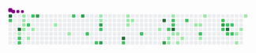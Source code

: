 
<svg viewBox="-16 -32 880 192" width="880" height="192" xmlns="http://www.w3.org/2000/svg">
    <desc>Generated with https://github.com/Platane/snk</desc>
    <style>
        @keyframes c0 {
            97.2% {
                fill: var(--c4);
            }
            97.22%,
            to {
                fill: var(--ce);
            }
        }
        @keyframes c1 {
            61.27% {
                fill: var(--c2);
            }
            61.29%,
            to {
                fill: var(--ce);
            }
        }
        @keyframes c2 {
            95.81% {
                fill: var(--c4);
            }
            95.83%,
            to {
                fill: var(--ce);
            }
        }
        @keyframes c3 {
            4.73% {
                fill: var(--c1);
            }
            4.75%,
            to {
                fill: var(--ce);
            }
        }
        @keyframes c4 {
            62.94% {
                fill: var(--c2);
            }
            62.96%,
            to {
                fill: var(--ce);
            }
        }
        @keyframes c5 {
            63.22% {
                fill: var(--c2);
            }
            63.24%,
            to {
                fill: var(--ce);
            }
        }
        @keyframes c6 {
            1.66% {
                fill: var(--c1);
            }
            1.68%,
            to {
                fill: var(--ce);
            }
        }
        @keyframes c7 {
            1.94% {
                fill: var(--c1);
            }
            1.96%,
            to {
                fill: var(--ce);
            }
        }
        @keyframes c8 {
            2.22% {
                fill: var(--c1);
            }
            2.24%,
            to {
                fill: var(--ce);
            }
        }
        @keyframes c9 {
            2.5% {
                fill: var(--c1);
            }
            2.52%,
            to {
                fill: var(--ce);
            }
        }
        @keyframes ca {
            59.88% {
                fill: var(--c2);
            }
            59.9%,
            to {
                fill: var(--ce);
            }
        }
        @keyframes cb {
            3.89% {
                fill: var(--c1);
            }
            3.91%,
            to {
                fill: var(--ce);
            }
        }
        @keyframes cc {
            59.04% {
                fill: var(--c2);
            }
            59.06%,
            to {
                fill: var(--ce);
            }
        }
        @keyframes cd {
            3.05% {
                fill: var(--c1);
            }
            3.07%,
            to {
                fill: var(--ce);
            }
        }
        @keyframes ce {
            66.01% {
                fill: var(--c3);
            }
            66.03%,
            to {
                fill: var(--ce);
            }
        }
        @keyframes cf {
            8.63% {
                fill: var(--c1);
            }
            8.65%,
            to {
                fill: var(--ce);
            }
        }
        @keyframes cg {
            10.02% {
                fill: var(--c1);
            }
            10.04%,
            to {
                fill: var(--ce);
            }
        }
        @keyframes ch {
            55.98% {
                fill: var(--c2);
            }
            56%,
            to {
                fill: var(--ce);
            }
        }
        @keyframes ci {
            68.79% {
                fill: var(--c3);
            }
            68.81%,
            to {
                fill: var(--ce);
            }
        }
        @keyframes cj {
            51.8% {
                fill: var(--c2);
            }
            51.82%,
            to {
                fill: var(--ce);
            }
        }
        @keyframes ck {
            52.91% {
                fill: var(--c2);
            }
            52.93%,
            to {
                fill: var(--ce);
            }
        }
        @keyframes cl {
            13.08% {
                fill: var(--c1);
            }
            13.1%,
            to {
                fill: var(--ce);
            }
        }
        @keyframes cm {
            12.8% {
                fill: var(--c1);
            }
            12.82%,
            to {
                fill: var(--ce);
            }
        }
        @keyframes cn {
            70.46% {
                fill: var(--c3);
            }
            70.48%,
            to {
                fill: var(--ce);
            }
        }
        @keyframes co {
            50.69% {
                fill: var(--c2);
            }
            50.71%,
            to {
                fill: var(--ce);
            }
        }
        @keyframes cp {
            71.58% {
                fill: var(--c3);
            }
            71.6%,
            to {
                fill: var(--ce);
            }
        }
        @keyframes cq {
            88.85% {
                fill: var(--c4);
            }
            88.87%,
            to {
                fill: var(--ce);
            }
        }
        @keyframes cr {
            48.46% {
                fill: var(--c2);
            }
            48.48%,
            to {
                fill: var(--ce);
            }
        }
        @keyframes cs {
            14.75% {
                fill: var(--c1);
            }
            14.77%,
            to {
                fill: var(--ce);
            }
        }
        @keyframes ct {
            15.03% {
                fill: var(--c1);
            }
            15.05%,
            to {
                fill: var(--ce);
            }
        }
        @keyframes cu {
            15.87% {
                fill: var(--c1);
            }
            15.89%,
            to {
                fill: var(--ce);
            }
        }
        @keyframes cv {
            15.31% {
                fill: var(--c1);
            }
            15.33%,
            to {
                fill: var(--ce);
            }
        }
        @keyframes cw {
            46.79% {
                fill: var(--c2);
            }
            46.81%,
            to {
                fill: var(--ce);
            }
        }
        @keyframes cx {
            18.1% {
                fill: var(--c1);
            }
            18.12%,
            to {
                fill: var(--ce);
            }
        }
        @keyframes cy {
            85.23% {
                fill: var(--c4);
            }
            85.25%,
            to {
                fill: var(--ce);
            }
        }
        @keyframes cz {
            75.48% {
                fill: var(--c3);
            }
            75.5%,
            to {
                fill: var(--ce);
            }
        }
        @keyframes c10 {
            44.84% {
                fill: var(--c2);
            }
            44.86%,
            to {
                fill: var(--ce);
            }
        }
        @keyframes c11 {
            21.44% {
                fill: var(--c1);
            }
            21.46%,
            to {
                fill: var(--ce);
            }
        }
        @keyframes c12 {
            21.16% {
                fill: var(--c1);
            }
            21.18%,
            to {
                fill: var(--ce);
            }
        }
        @keyframes c13 {
            28.12% {
                fill: var(--c1);
            }
            28.14%,
            to {
                fill: var(--ce);
            }
        }
        @keyframes c14 {
            44% {
                fill: var(--c2);
            }
            44.02%,
            to {
                fill: var(--ce);
            }
        }
        @keyframes c15 {
            44.28% {
                fill: var(--c2);
            }
            44.3%,
            to {
                fill: var(--ce);
            }
        }
        @keyframes c16 {
            84.11% {
                fill: var(--c4);
            }
            84.13%,
            to {
                fill: var(--ce);
            }
        }
        @keyframes c17 {
            19.21% {
                fill: var(--c1);
            }
            19.23%,
            to {
                fill: var(--ce);
            }
        }
        @keyframes c18 {
            19.49% {
                fill: var(--c1);
            }
            19.51%,
            to {
                fill: var(--ce);
            }
        }
        @keyframes c19 {
            20.6% {
                fill: var(--c1);
            }
            20.62%,
            to {
                fill: var(--ce);
            }
        }
        @keyframes c1a {
            20.05% {
                fill: var(--c1);
            }
            20.07%,
            to {
                fill: var(--ce);
            }
        }
        @keyframes c1b {
            43.17% {
                fill: var(--c2);
            }
            43.19%,
            to {
                fill: var(--ce);
            }
        }
        @keyframes c1c {
            25.06% {
                fill: var(--c1);
            }
            25.08%,
            to {
                fill: var(--ce);
            }
        }
        @keyframes c1d {
            24.78% {
                fill: var(--c1);
            }
            24.8%,
            to {
                fill: var(--ce);
            }
        }
        @keyframes c1e {
            41.49% {
                fill: var(--c2);
            }
            41.51%,
            to {
                fill: var(--ce);
            }
        }
        @keyframes c1f {
            23.39% {
                fill: var(--c1);
            }
            23.41%,
            to {
                fill: var(--ce);
            }
        }
        @keyframes c1g {
            26.17% {
                fill: var(--c1);
            }
            26.19%,
            to {
                fill: var(--ce);
            }
        }
        @keyframes c1h {
            38.15% {
                fill: var(--c2);
            }
            38.17%,
            to {
                fill: var(--ce);
            }
        }
        @keyframes c1i {
            80.21% {
                fill: var(--c3);
            }
            80.23%,
            to {
                fill: var(--ce);
            }
        }
        @keyframes c1j {
            37.04% {
                fill: var(--c2);
            }
            37.06%,
            to {
                fill: var(--ce);
            }
        }
        @keyframes c1k {
            38.71% {
                fill: var(--c2);
            }
            38.73%,
            to {
                fill: var(--ce);
            }
        }
        @keyframes c1l {
            80.77% {
                fill: var(--c4);
            }
            80.79%,
            to {
                fill: var(--ce);
            }
        }
        @keyframes c1m {
            36.48% {
                fill: var(--c2);
            }
            36.5%,
            to {
                fill: var(--ce);
            }
        }
        @keyframes c1n {
            38.99% {
                fill: var(--c2);
            }
            39.01%,
            to {
                fill: var(--ce);
            }
        }
        @keyframes c1o {
            36.2% {
                fill: var(--c2);
            }
            36.22%,
            to {
                fill: var(--ce);
            }
        }
        @keyframes c1p {
            34.81% {
                fill: var(--c1);
            }
            34.83%,
            to {
                fill: var(--ce);
            }
        }
        @keyframes c1q {
            35.37% {
                fill: var(--c1);
            }
            35.39%,
            to {
                fill: var(--ce);
            }
        }
        @keyframes c1r {
            34.25% {
                fill: var(--c1);
            }
            34.27%,
            to {
                fill: var(--ce);
            }
        }
        @keyframes c1s {
            33.14% {
                fill: var(--c1);
            }
            33.16%,
            to {
                fill: var(--ce);
            }
        }
        @keyframes u0 {
            1.66% {
                transform: scale(0, 1);
            }
            1.68%,
            1.94% {
                transform: scale(0.03, 1);
            }
            1.96%,
            2.22% {
                transform: scale(0.06, 1);
            }
            2.24%,
            2.5% {
                transform: scale(0.1, 1);
            }
            2.52%,
            3.05% {
                transform: scale(0.13, 1);
            }
            3.07%,
            3.89% {
                transform: scale(0.16, 1);
            }
            3.91%,
            4.73% {
                transform: scale(0.19, 1);
            }
            4.75%,
            8.63% {
                transform: scale(0.23, 1);
            }
            10.02%,
            8.65% {
                transform: scale(0.26, 1);
            }
            10.04%,
            12.8% {
                transform: scale(0.29, 1);
            }
            12.82%,
            13.08% {
                transform: scale(0.32, 1);
            }
            13.1%,
            14.75% {
                transform: scale(0.35, 1);
            }
            14.77%,
            15.03% {
                transform: scale(0.39, 1);
            }
            15.05%,
            15.31% {
                transform: scale(0.42, 1);
            }
            15.33%,
            15.87% {
                transform: scale(0.45, 1);
            }
            15.89%,
            18.1% {
                transform: scale(0.48, 1);
            }
            18.12%,
            19.21% {
                transform: scale(0.52, 1);
            }
            19.23%,
            19.49% {
                transform: scale(0.55, 1);
            }
            19.51%,
            20.05% {
                transform: scale(0.58, 1);
            }
            20.07%,
            20.6% {
                transform: scale(0.61, 1);
            }
            20.62%,
            21.16% {
                transform: scale(0.65, 1);
            }
            21.18%,
            21.44% {
                transform: scale(0.68, 1);
            }
            21.46%,
            23.39% {
                transform: scale(0.71, 1);
            }
            23.41%,
            24.78% {
                transform: scale(0.74, 1);
            }
            24.8%,
            25.06% {
                transform: scale(0.77, 1);
            }
            25.08%,
            26.17% {
                transform: scale(0.81, 1);
            }
            26.19%,
            28.12% {
                transform: scale(0.84, 1);
            }
            28.14%,
            33.14% {
                transform: scale(0.87, 1);
            }
            33.16%,
            34.25% {
                transform: scale(0.9, 1);
            }
            34.27%,
            34.81% {
                transform: scale(0.94, 1);
            }
            34.83%,
            35.37% {
                transform: scale(0.97, 1);
            }
            35.39%,
            to {
                transform: scale(1, 1);
            }
        }
        @keyframes u1 {
            36.2% {
                transform: scale(0, 1);
            }
            36.22%,
            36.48% {
                transform: scale(0.05, 1);
            }
            36.5%,
            37.04% {
                transform: scale(0.09, 1);
            }
            37.06%,
            38.15% {
                transform: scale(0.14, 1);
            }
            38.17%,
            38.71% {
                transform: scale(0.18, 1);
            }
            38.73%,
            38.99% {
                transform: scale(0.23, 1);
            }
            39.01%,
            41.49% {
                transform: scale(0.27, 1);
            }
            41.51%,
            43.17% {
                transform: scale(0.32, 1);
            }
            43.19%,
            44% {
                transform: scale(0.36, 1);
            }
            44.02%,
            44.28% {
                transform: scale(0.41, 1);
            }
            44.3%,
            44.84% {
                transform: scale(0.45, 1);
            }
            44.86%,
            46.79% {
                transform: scale(0.5, 1);
            }
            46.81%,
            48.46% {
                transform: scale(0.55, 1);
            }
            48.48%,
            50.69% {
                transform: scale(0.59, 1);
            }
            50.71%,
            51.8% {
                transform: scale(0.64, 1);
            }
            51.82%,
            52.91% {
                transform: scale(0.68, 1);
            }
            52.93%,
            55.98% {
                transform: scale(0.73, 1);
            }
            56%,
            59.04% {
                transform: scale(0.77, 1);
            }
            59.06%,
            59.88% {
                transform: scale(0.82, 1);
            }
            59.9%,
            61.27% {
                transform: scale(0.86, 1);
            }
            61.29%,
            62.94% {
                transform: scale(0.91, 1);
            }
            62.96%,
            63.22% {
                transform: scale(0.95, 1);
            }
            63.24%,
            to {
                transform: scale(1, 1);
            }
        }
        @keyframes u2 {
            66.01% {
                transform: scale(0, 1);
            }
            66.03%,
            68.79% {
                transform: scale(0.17, 1);
            }
            68.81%,
            70.46% {
                transform: scale(0.33, 1);
            }
            70.48%,
            71.58% {
                transform: scale(0.5, 1);
            }
            71.6%,
            75.48% {
                transform: scale(0.67, 1);
            }
            75.5%,
            80.21% {
                transform: scale(0.83, 1);
            }
            80.23%,
            to {
                transform: scale(1, 1);
            }
        }
        @keyframes u3 {
            80.77% {
                transform: scale(0, 1);
            }
            80.79%,
            84.11% {
                transform: scale(0.17, 1);
            }
            84.13%,
            85.23% {
                transform: scale(0.33, 1);
            }
            85.25%,
            88.85% {
                transform: scale(0.5, 1);
            }
            88.87%,
            95.81% {
                transform: scale(0.67, 1);
            }
            95.83%,
            97.2% {
                transform: scale(0.83, 1);
            }
            97.22%,
            to {
                transform: scale(1, 1);
            }
        }
        @keyframes s0 {
            0%,
            99.72% {
                transform: translate(0, -16px);
            }
            .28% {
                transform: translate(0, -32px);
            }
            1.11% {
                transform: translate(48px, -32px);
            }
            2.51% {
                transform: translate(48px, 48px);
            }
            3.06% {
                transform: translate(80px, 48px);
            }
            3.34% {
                transform: translate(80px, 64px);
            }
            3.62% {
                transform: translate(64px, 64px);
            }
            3.9% {
                transform: translate(64px, 80px);
            }
            4.18% {
                transform: translate(48px, 80px);
            }
            4.46% {
                transform: translate(48px, 64px);
            }
            5.01%,
            62.4% {
                transform: translate(16px, 64px);
            }
            5.57%,
            61.84% {
                transform: translate(16px, 32px);
            }
            6.13%,
            60.17% {
                transform: translate(48px, 32px);
            }
            6.41%,
            60.45% {
                transform: translate(48px, 16px);
            }
            8.36% {
                transform: translate(160px, 16px);
            }
            8.64% {
                transform: translate(160px, 32px);
            }
            9.47% {
                transform: translate(208px, 32px);
            }
            10.03% {
                transform: translate(208px, 64px);
            }
            10.86% {
                transform: translate(256px, 64px);
            }
            11.14% {
                transform: translate(256px, 48px);
            }
            11.98% {
                transform: translate(304px, 48px);
            }
            12.53% {
                transform: translate(304px, 16px);
            }
            12.81% {
                transform: translate(320px, 16px);
            }
            13.09%,
            69.92% {
                transform: translate(320px, 0);
            }
            14.76% {
                transform: translate(416px, 0);
            }
            15.04% {
                transform: translate(416px, 16px);
            }
            15.32% {
                transform: translate(432px, 16px);
            }
            15.6% {
                transform: translate(432px, 32px);
            }
            15.88% {
                transform: translate(416px, 32px);
            }
            16.16% {
                transform: translate(416px, 48px);
            }
            18.38% {
                transform: translate(544px, 48px);
            }
            18.66% {
                transform: translate(544px, 64px);
            }
            19.78% {
                transform: translate(608px, 64px);
            }
            20.06% {
                transform: translate(608px, 80px);
            }
            20.33% {
                transform: translate(592px, 80px);
            }
            20.61% {
                transform: translate(592px, 96px);
            }
            21.17% {
                transform: translate(560px, 96px);
            }
            21.45% {
                transform: translate(560px, 80px);
            }
            23.68% {
                transform: translate(688px, 80px);
            }
            24.51% {
                transform: translate(688px, 32px);
            }
            25.07% {
                transform: translate(656px, 32px);
            }
            25.35% {
                transform: translate(656px, 16px);
            }
            25.91% {
                transform: translate(688px, 16px);
            }
            26.18% {
                transform: translate(688px, 0);
            }
            28.13% {
                transform: translate(576px, 0);
            }
            28.41% {
                transform: translate(576px, -16px);
            }
            32.87% {
                transform: translate(832px, -16px);
            }
            33.15% {
                transform: translate(832px, 0);
            }
            33.43% {
                transform: translate(816px, 0);
            }
            34.26% {
                transform: translate(816px, 48px);
            }
            34.54% {
                transform: translate(800px, 48px);
            }
            35.38% {
                transform: translate(800px, 96px);
            }
            35.65% {
                transform: translate(784px, 96px);
            }
            36.21%,
            39.55% {
                transform: translate(784px, 64px);
            }
            36.77% {
                transform: translate(752px, 64px);
            }
            37.05% {
                transform: translate(752px, 48px);
            }
            37.33% {
                transform: translate(736px, 48px);
            }
            37.88% {
                transform: translate(736px, 16px);
            }
            38.44% {
                transform: translate(768px, 16px);
            }
            38.72%,
            80.5% {
                transform: translate(768px, 32px);
            }
            39% {
                transform: translate(784px, 32px);
            }
            41.5% {
                transform: translate(672px, 64px);
            }
            42.34% {
                transform: translate(672px, 16px);
            }
            44.01%,
            84.68% {
                transform: translate(576px, 16px);
            }
            44.29% {
                transform: translate(576px, 32px);
            }
            44.57% {
                transform: translate(560px, 32px);
            }
            44.85% {
                transform: translate(560px, 48px);
            }
            46.52% {
                transform: translate(464px, 48px);
            }
            46.8% {
                transform: translate(464px, 64px);
            }
            47.63% {
                transform: translate(416px, 64px);
            }
            48.19% {
                transform: translate(416px, 96px);
            }
            48.75% {
                transform: translate(384px, 96px);
            }
            49.58%,
            89.69% {
                transform: translate(384px, 48px);
            }
            51.53% {
                transform: translate(272px, 48px);
            }
            51.81% {
                transform: translate(272px, 64px);
            }
            52.37% {
                transform: translate(304px, 64px);
            }
            52.92% {
                transform: translate(304px, 96px);
            }
            53.2% {
                transform: translate(288px, 96px);
            }
            54.6% {
                transform: translate(288px, 16px);
            }
            55.43% {
                transform: translate(240px, 16px);
            }
            55.71% {
                transform: translate(240px, 0);
            }
            55.99% {
                transform: translate(224px, 0);
            }
            56.27% {
                transform: translate(224px, -16px);
            }
            58.77% {
                transform: translate(80px, -16px);
            }
            59.05% {
                transform: translate(80px, 0);
            }
            59.33% {
                transform: translate(64px, 0);
            }
            59.89% {
                transform: translate(64px, 32px);
            }
            61.28%,
            97.49% {
                transform: translate(0, 16px);
            }
            61.56% {
                transform: translate(0, 32px);
            }
            62.67% {
                transform: translate(32px, 64px);
            }
            63.23% {
                transform: translate(32px, 96px);
            }
            64.35% {
                transform: translate(96px, 96px);
            }
            66.02% {
                transform: translate(96px, 0);
            }
            71.59% {
                transform: translate(320px, 96px);
            }
            79.11% {
                transform: translate(752px, 96px);
            }
            80.22% {
                transform: translate(752px, 32px);
            }
            80.78% {
                transform: translate(768px, 48px);
            }
            84.12% {
                transform: translate(576px, 48px);
            }
            87.74% {
                transform: translate(400px, 16px);
            }
            88.86% {
                transform: translate(400px, 80px);
            }
            89.14% {
                transform: translate(384px, 80px);
            }
            95.82% {
                transform: translate(32px, 48px);
            }
            96.66% {
                transform: translate(32px, 0);
            }
            97.21% {
                transform: translate(0, 0);
            }
            97.77% {
                transform: translate(16px, 16px);
            }
            98.05% {
                transform: translate(16px, 0);
            }
            98.61% {
                transform: translate(48px, 0);
            }
            98.89% {
                transform: translate(48px, -16px);
            }
        }
        @keyframes s1 {
            0%,
            99.72% {
                transform: translate(16px, -16px);
            }
            .28% {
                transform: translate(0, -16px);
            }
            .56% {
                transform: translate(0, -32px);
            }
            1.39% {
                transform: translate(48px, -32px);
            }
            2.79% {
                transform: translate(48px, 48px);
            }
            3.34% {
                transform: translate(80px, 48px);
            }
            3.62% {
                transform: translate(80px, 64px);
            }
            3.9% {
                transform: translate(64px, 64px);
            }
            4.18% {
                transform: translate(64px, 80px);
            }
            4.46% {
                transform: translate(48px, 80px);
            }
            4.74% {
                transform: translate(48px, 64px);
            }
            5.29%,
            62.67% {
                transform: translate(16px, 64px);
            }
            5.85%,
            62.12% {
                transform: translate(16px, 32px);
            }
            6.41%,
            60.45% {
                transform: translate(48px, 32px);
            }
            6.69%,
            60.72% {
                transform: translate(48px, 16px);
            }
            8.64% {
                transform: translate(160px, 16px);
            }
            8.91% {
                transform: translate(160px, 32px);
            }
            9.75% {
                transform: translate(208px, 32px);
            }
            10.31% {
                transform: translate(208px, 64px);
            }
            11.14% {
                transform: translate(256px, 64px);
            }
            11.42% {
                transform: translate(256px, 48px);
            }
            12.26% {
                transform: translate(304px, 48px);
            }
            12.81% {
                transform: translate(304px, 16px);
            }
            13.09% {
                transform: translate(320px, 16px);
            }
            13.37%,
            70.19% {
                transform: translate(320px, 0);
            }
            15.04% {
                transform: translate(416px, 0);
            }
            15.32% {
                transform: translate(416px, 16px);
            }
            15.6% {
                transform: translate(432px, 16px);
            }
            15.88% {
                transform: translate(432px, 32px);
            }
            16.16% {
                transform: translate(416px, 32px);
            }
            16.43% {
                transform: translate(416px, 48px);
            }
            18.66% {
                transform: translate(544px, 48px);
            }
            18.94% {
                transform: translate(544px, 64px);
            }
            20.06% {
                transform: translate(608px, 64px);
            }
            20.33% {
                transform: translate(608px, 80px);
            }
            20.61% {
                transform: translate(592px, 80px);
            }
            20.89% {
                transform: translate(592px, 96px);
            }
            21.45% {
                transform: translate(560px, 96px);
            }
            21.73% {
                transform: translate(560px, 80px);
            }
            23.96% {
                transform: translate(688px, 80px);
            }
            24.79% {
                transform: translate(688px, 32px);
            }
            25.35% {
                transform: translate(656px, 32px);
            }
            25.63% {
                transform: translate(656px, 16px);
            }
            26.18% {
                transform: translate(688px, 16px);
            }
            26.46% {
                transform: translate(688px, 0);
            }
            28.41% {
                transform: translate(576px, 0);
            }
            28.69% {
                transform: translate(576px, -16px);
            }
            33.15% {
                transform: translate(832px, -16px);
            }
            33.43% {
                transform: translate(832px, 0);
            }
            33.7% {
                transform: translate(816px, 0);
            }
            34.54% {
                transform: translate(816px, 48px);
            }
            34.82% {
                transform: translate(800px, 48px);
            }
            35.65% {
                transform: translate(800px, 96px);
            }
            35.93% {
                transform: translate(784px, 96px);
            }
            36.49%,
            39.83% {
                transform: translate(784px, 64px);
            }
            37.05% {
                transform: translate(752px, 64px);
            }
            37.33% {
                transform: translate(752px, 48px);
            }
            37.6% {
                transform: translate(736px, 48px);
            }
            38.16% {
                transform: translate(736px, 16px);
            }
            38.72% {
                transform: translate(768px, 16px);
            }
            39%,
            80.78% {
                transform: translate(768px, 32px);
            }
            39.28% {
                transform: translate(784px, 32px);
            }
            41.78% {
                transform: translate(672px, 64px);
            }
            42.62% {
                transform: translate(672px, 16px);
            }
            44.29%,
            84.96% {
                transform: translate(576px, 16px);
            }
            44.57% {
                transform: translate(576px, 32px);
            }
            44.85% {
                transform: translate(560px, 32px);
            }
            45.13% {
                transform: translate(560px, 48px);
            }
            46.8% {
                transform: translate(464px, 48px);
            }
            47.08% {
                transform: translate(464px, 64px);
            }
            47.91% {
                transform: translate(416px, 64px);
            }
            48.47% {
                transform: translate(416px, 96px);
            }
            49.03% {
                transform: translate(384px, 96px);
            }
            49.86%,
            89.97% {
                transform: translate(384px, 48px);
            }
            51.81% {
                transform: translate(272px, 48px);
            }
            52.09% {
                transform: translate(272px, 64px);
            }
            52.65% {
                transform: translate(304px, 64px);
            }
            53.2% {
                transform: translate(304px, 96px);
            }
            53.48% {
                transform: translate(288px, 96px);
            }
            54.87% {
                transform: translate(288px, 16px);
            }
            55.71% {
                transform: translate(240px, 16px);
            }
            55.99% {
                transform: translate(240px, 0);
            }
            56.27% {
                transform: translate(224px, 0);
            }
            56.55% {
                transform: translate(224px, -16px);
            }
            59.05% {
                transform: translate(80px, -16px);
            }
            59.33% {
                transform: translate(80px, 0);
            }
            59.61% {
                transform: translate(64px, 0);
            }
            60.17% {
                transform: translate(64px, 32px);
            }
            61.56%,
            97.77% {
                transform: translate(0, 16px);
            }
            61.84% {
                transform: translate(0, 32px);
            }
            62.95% {
                transform: translate(32px, 64px);
            }
            63.51% {
                transform: translate(32px, 96px);
            }
            64.62% {
                transform: translate(96px, 96px);
            }
            66.3% {
                transform: translate(96px, 0);
            }
            71.87% {
                transform: translate(320px, 96px);
            }
            79.39% {
                transform: translate(752px, 96px);
            }
            80.5% {
                transform: translate(752px, 32px);
            }
            81.06% {
                transform: translate(768px, 48px);
            }
            84.4% {
                transform: translate(576px, 48px);
            }
            88.02% {
                transform: translate(400px, 16px);
            }
            89.14% {
                transform: translate(400px, 80px);
            }
            89.42% {
                transform: translate(384px, 80px);
            }
            96.1% {
                transform: translate(32px, 48px);
            }
            96.94% {
                transform: translate(32px, 0);
            }
            97.49% {
                transform: translate(0, 0);
            }
            98.05% {
                transform: translate(16px, 16px);
            }
            98.33% {
                transform: translate(16px, 0);
            }
            98.89% {
                transform: translate(48px, 0);
            }
            99.16% {
                transform: translate(48px, -16px);
            }
        }
        @keyframes s2 {
            0%,
            99.72% {
                transform: translate(32px, -16px);
            }
            .56% {
                transform: translate(0, -16px);
            }
            .84% {
                transform: translate(0, -32px);
            }
            1.67% {
                transform: translate(48px, -32px);
            }
            3.06% {
                transform: translate(48px, 48px);
            }
            3.62% {
                transform: translate(80px, 48px);
            }
            3.9% {
                transform: translate(80px, 64px);
            }
            4.18% {
                transform: translate(64px, 64px);
            }
            4.46% {
                transform: translate(64px, 80px);
            }
            4.74% {
                transform: translate(48px, 80px);
            }
            5.01% {
                transform: translate(48px, 64px);
            }
            5.57%,
            62.95% {
                transform: translate(16px, 64px);
            }
            6.13%,
            62.4% {
                transform: translate(16px, 32px);
            }
            6.69%,
            60.72% {
                transform: translate(48px, 32px);
            }
            6.96%,
            61% {
                transform: translate(48px, 16px);
            }
            8.91% {
                transform: translate(160px, 16px);
            }
            9.19% {
                transform: translate(160px, 32px);
            }
            10.03% {
                transform: translate(208px, 32px);
            }
            10.58% {
                transform: translate(208px, 64px);
            }
            11.42% {
                transform: translate(256px, 64px);
            }
            11.7% {
                transform: translate(256px, 48px);
            }
            12.53% {
                transform: translate(304px, 48px);
            }
            13.09% {
                transform: translate(304px, 16px);
            }
            13.37% {
                transform: translate(320px, 16px);
            }
            13.65%,
            70.47% {
                transform: translate(320px, 0);
            }
            15.32% {
                transform: translate(416px, 0);
            }
            15.6% {
                transform: translate(416px, 16px);
            }
            15.88% {
                transform: translate(432px, 16px);
            }
            16.16% {
                transform: translate(432px, 32px);
            }
            16.43% {
                transform: translate(416px, 32px);
            }
            16.71% {
                transform: translate(416px, 48px);
            }
            18.94% {
                transform: translate(544px, 48px);
            }
            19.22% {
                transform: translate(544px, 64px);
            }
            20.33% {
                transform: translate(608px, 64px);
            }
            20.61% {
                transform: translate(608px, 80px);
            }
            20.89% {
                transform: translate(592px, 80px);
            }
            21.17% {
                transform: translate(592px, 96px);
            }
            21.73% {
                transform: translate(560px, 96px);
            }
            22.01% {
                transform: translate(560px, 80px);
            }
            24.23% {
                transform: translate(688px, 80px);
            }
            25.07% {
                transform: translate(688px, 32px);
            }
            25.63% {
                transform: translate(656px, 32px);
            }
            25.91% {
                transform: translate(656px, 16px);
            }
            26.46% {
                transform: translate(688px, 16px);
            }
            26.74% {
                transform: translate(688px, 0);
            }
            28.69% {
                transform: translate(576px, 0);
            }
            28.97% {
                transform: translate(576px, -16px);
            }
            33.43% {
                transform: translate(832px, -16px);
            }
            33.7% {
                transform: translate(832px, 0);
            }
            33.98% {
                transform: translate(816px, 0);
            }
            34.82% {
                transform: translate(816px, 48px);
            }
            35.1% {
                transform: translate(800px, 48px);
            }
            35.93% {
                transform: translate(800px, 96px);
            }
            36.21% {
                transform: translate(784px, 96px);
            }
            36.77%,
            40.11% {
                transform: translate(784px, 64px);
            }
            37.33% {
                transform: translate(752px, 64px);
            }
            37.6% {
                transform: translate(752px, 48px);
            }
            37.88% {
                transform: translate(736px, 48px);
            }
            38.44% {
                transform: translate(736px, 16px);
            }
            39% {
                transform: translate(768px, 16px);
            }
            39.28%,
            81.06% {
                transform: translate(768px, 32px);
            }
            39.55% {
                transform: translate(784px, 32px);
            }
            42.06% {
                transform: translate(672px, 64px);
            }
            42.9% {
                transform: translate(672px, 16px);
            }
            44.57%,
            85.24% {
                transform: translate(576px, 16px);
            }
            44.85% {
                transform: translate(576px, 32px);
            }
            45.13% {
                transform: translate(560px, 32px);
            }
            45.4% {
                transform: translate(560px, 48px);
            }
            47.08% {
                transform: translate(464px, 48px);
            }
            47.35% {
                transform: translate(464px, 64px);
            }
            48.19% {
                transform: translate(416px, 64px);
            }
            48.75% {
                transform: translate(416px, 96px);
            }
            49.3% {
                transform: translate(384px, 96px);
            }
            50.14%,
            90.25% {
                transform: translate(384px, 48px);
            }
            52.09% {
                transform: translate(272px, 48px);
            }
            52.37% {
                transform: translate(272px, 64px);
            }
            52.92% {
                transform: translate(304px, 64px);
            }
            53.48% {
                transform: translate(304px, 96px);
            }
            53.76% {
                transform: translate(288px, 96px);
            }
            55.15% {
                transform: translate(288px, 16px);
            }
            55.99% {
                transform: translate(240px, 16px);
            }
            56.27% {
                transform: translate(240px, 0);
            }
            56.55% {
                transform: translate(224px, 0);
            }
            56.82% {
                transform: translate(224px, -16px);
            }
            59.33% {
                transform: translate(80px, -16px);
            }
            59.61% {
                transform: translate(80px, 0);
            }
            59.89% {
                transform: translate(64px, 0);
            }
            60.45% {
                transform: translate(64px, 32px);
            }
            61.84%,
            98.05% {
                transform: translate(0, 16px);
            }
            62.12% {
                transform: translate(0, 32px);
            }
            63.23% {
                transform: translate(32px, 64px);
            }
            63.79% {
                transform: translate(32px, 96px);
            }
            64.9% {
                transform: translate(96px, 96px);
            }
            66.57% {
                transform: translate(96px, 0);
            }
            72.14% {
                transform: translate(320px, 96px);
            }
            79.67% {
                transform: translate(752px, 96px);
            }
            80.78% {
                transform: translate(752px, 32px);
            }
            81.34% {
                transform: translate(768px, 48px);
            }
            84.68% {
                transform: translate(576px, 48px);
            }
            88.3% {
                transform: translate(400px, 16px);
            }
            89.42% {
                transform: translate(400px, 80px);
            }
            89.69% {
                transform: translate(384px, 80px);
            }
            96.38% {
                transform: translate(32px, 48px);
            }
            97.21% {
                transform: translate(32px, 0);
            }
            97.77% {
                transform: translate(0, 0);
            }
            98.33% {
                transform: translate(16px, 16px);
            }
            98.61% {
                transform: translate(16px, 0);
            }
            99.16% {
                transform: translate(48px, 0);
            }
            99.44% {
                transform: translate(48px, -16px);
            }
        }
        @keyframes s3 {
            0%,
            99.72% {
                transform: translate(48px, -16px);
            }
            .84% {
                transform: translate(0, -16px);
            }
            1.11% {
                transform: translate(0, -32px);
            }
            1.95% {
                transform: translate(48px, -32px);
            }
            3.34% {
                transform: translate(48px, 48px);
            }
            3.9% {
                transform: translate(80px, 48px);
            }
            4.18% {
                transform: translate(80px, 64px);
            }
            4.46% {
                transform: translate(64px, 64px);
            }
            4.74% {
                transform: translate(64px, 80px);
            }
            5.01% {
                transform: translate(48px, 80px);
            }
            5.29% {
                transform: translate(48px, 64px);
            }
            5.85%,
            63.23% {
                transform: translate(16px, 64px);
            }
            6.41%,
            62.67% {
                transform: translate(16px, 32px);
            }
            6.96%,
            61% {
                transform: translate(48px, 32px);
            }
            61.28%,
            7.24% {
                transform: translate(48px, 16px);
            }
            9.19% {
                transform: translate(160px, 16px);
            }
            9.47% {
                transform: translate(160px, 32px);
            }
            10.31% {
                transform: translate(208px, 32px);
            }
            10.86% {
                transform: translate(208px, 64px);
            }
            11.7% {
                transform: translate(256px, 64px);
            }
            11.98% {
                transform: translate(256px, 48px);
            }
            12.81% {
                transform: translate(304px, 48px);
            }
            13.37% {
                transform: translate(304px, 16px);
            }
            13.65% {
                transform: translate(320px, 16px);
            }
            13.93%,
            70.75% {
                transform: translate(320px, 0);
            }
            15.6% {
                transform: translate(416px, 0);
            }
            15.88% {
                transform: translate(416px, 16px);
            }
            16.16% {
                transform: translate(432px, 16px);
            }
            16.43% {
                transform: translate(432px, 32px);
            }
            16.71% {
                transform: translate(416px, 32px);
            }
            16.99% {
                transform: translate(416px, 48px);
            }
            19.22% {
                transform: translate(544px, 48px);
            }
            19.5% {
                transform: translate(544px, 64px);
            }
            20.61% {
                transform: translate(608px, 64px);
            }
            20.89% {
                transform: translate(608px, 80px);
            }
            21.17% {
                transform: translate(592px, 80px);
            }
            21.45% {
                transform: translate(592px, 96px);
            }
            22.01% {
                transform: translate(560px, 96px);
            }
            22.28% {
                transform: translate(560px, 80px);
            }
            24.51% {
                transform: translate(688px, 80px);
            }
            25.35% {
                transform: translate(688px, 32px);
            }
            25.91% {
                transform: translate(656px, 32px);
            }
            26.18% {
                transform: translate(656px, 16px);
            }
            26.74% {
                transform: translate(688px, 16px);
            }
            27.02% {
                transform: translate(688px, 0);
            }
            28.97% {
                transform: translate(576px, 0);
            }
            29.25% {
                transform: translate(576px, -16px);
            }
            33.7% {
                transform: translate(832px, -16px);
            }
            33.98% {
                transform: translate(832px, 0);
            }
            34.26% {
                transform: translate(816px, 0);
            }
            35.1% {
                transform: translate(816px, 48px);
            }
            35.38% {
                transform: translate(800px, 48px);
            }
            36.21% {
                transform: translate(800px, 96px);
            }
            36.49% {
                transform: translate(784px, 96px);
            }
            37.05%,
            40.39% {
                transform: translate(784px, 64px);
            }
            37.6% {
                transform: translate(752px, 64px);
            }
            37.88% {
                transform: translate(752px, 48px);
            }
            38.16% {
                transform: translate(736px, 48px);
            }
            38.72% {
                transform: translate(736px, 16px);
            }
            39.28% {
                transform: translate(768px, 16px);
            }
            39.55%,
            81.34% {
                transform: translate(768px, 32px);
            }
            39.83% {
                transform: translate(784px, 32px);
            }
            42.34% {
                transform: translate(672px, 64px);
            }
            43.18% {
                transform: translate(672px, 16px);
            }
            44.85%,
            85.52% {
                transform: translate(576px, 16px);
            }
            45.13% {
                transform: translate(576px, 32px);
            }
            45.4% {
                transform: translate(560px, 32px);
            }
            45.68% {
                transform: translate(560px, 48px);
            }
            47.35% {
                transform: translate(464px, 48px);
            }
            47.63% {
                transform: translate(464px, 64px);
            }
            48.47% {
                transform: translate(416px, 64px);
            }
            49.03% {
                transform: translate(416px, 96px);
            }
            49.58% {
                transform: translate(384px, 96px);
            }
            50.42%,
            90.53% {
                transform: translate(384px, 48px);
            }
            52.37% {
                transform: translate(272px, 48px);
            }
            52.65% {
                transform: translate(272px, 64px);
            }
            53.2% {
                transform: translate(304px, 64px);
            }
            53.76% {
                transform: translate(304px, 96px);
            }
            54.04% {
                transform: translate(288px, 96px);
            }
            55.43% {
                transform: translate(288px, 16px);
            }
            56.27% {
                transform: translate(240px, 16px);
            }
            56.55% {
                transform: translate(240px, 0);
            }
            56.82% {
                transform: translate(224px, 0);
            }
            57.1% {
                transform: translate(224px, -16px);
            }
            59.61% {
                transform: translate(80px, -16px);
            }
            59.89% {
                transform: translate(80px, 0);
            }
            60.17% {
                transform: translate(64px, 0);
            }
            60.72% {
                transform: translate(64px, 32px);
            }
            62.12%,
            98.33% {
                transform: translate(0, 16px);
            }
            62.4% {
                transform: translate(0, 32px);
            }
            63.51% {
                transform: translate(32px, 64px);
            }
            64.07% {
                transform: translate(32px, 96px);
            }
            65.18% {
                transform: translate(96px, 96px);
            }
            66.85% {
                transform: translate(96px, 0);
            }
            72.42% {
                transform: translate(320px, 96px);
            }
            79.94% {
                transform: translate(752px, 96px);
            }
            81.06% {
                transform: translate(752px, 32px);
            }
            81.62% {
                transform: translate(768px, 48px);
            }
            84.96% {
                transform: translate(576px, 48px);
            }
            88.58% {
                transform: translate(400px, 16px);
            }
            89.69% {
                transform: translate(400px, 80px);
            }
            89.97% {
                transform: translate(384px, 80px);
            }
            96.66% {
                transform: translate(32px, 48px);
            }
            97.49% {
                transform: translate(32px, 0);
            }
            98.05% {
                transform: translate(0, 0);
            }
            98.61% {
                transform: translate(16px, 16px);
            }
            98.89% {
                transform: translate(16px, 0);
            }
            99.44% {
                transform: translate(48px, 0);
            }
        }
        :root {
            --cb: #1b1f230a;
            --cs: purple;
            --ce: #ebedf0;
            --c0: #ebedf0;
            --c1: #9be9a8;
            --c2: #40c463;
            --c3: #30a14e;
            --c4: #216e39;
        }
        .c {
            shape-rendering: geometricPrecision;
            fill: var(--ce);
            stroke-width: 1px;
            stroke: var(--cb);
            animation: none 35900ms linear infinite;
        }
        .c.c0 {
            fill: var(--c4);
            animation-name: c0;
        }
        .c.c1 {
            fill: var(--c2);
            animation-name: c1;
        }
        .c.c2 {
            fill: var(--c4);
            animation-name: c2;
        }
        .c.c3 {
            fill: var(--c1);
            animation-name: c3;
        }
        .c.c4,
        .c.c5 {
            fill: var(--c2);
            animation-name: c4;
        }
        .c.c5 {
            animation-name: c5;
        }
        .c.c6 {
            fill: var(--c1);
            animation-name: c6;
        }
        .c.c7,
        .c.c8,
        .c.c9 {
            fill: var(--c1);
            animation-name: c7;
        }
        .c.c8,
        .c.c9 {
            animation-name: c8;
        }
        .c.c9 {
            animation-name: c9;
        }
        .c.ca {
            fill: var(--c2);
            animation-name: ca;
        }
        .c.cb {
            fill: var(--c1);
            animation-name: cb;
        }
        .c.cc {
            fill: var(--c2);
            animation-name: cc;
        }
        .c.cd {
            fill: var(--c1);
            animation-name: cd;
        }
        .c.ce {
            fill: var(--c3);
            animation-name: ce;
        }
        .c.cf,
        .c.cg {
            fill: var(--c1);
            animation-name: cf;
        }
        .c.cg {
            animation-name: cg;
        }
        .c.ch {
            fill: var(--c2);
            animation-name: ch;
        }
        .c.ci {
            fill: var(--c3);
            animation-name: ci;
        }
        .c.cj,
        .c.ck {
            fill: var(--c2);
            animation-name: cj;
        }
        .c.ck {
            animation-name: ck;
        }
        .c.cl,
        .c.cm {
            fill: var(--c1);
            animation-name: cl;
        }
        .c.cm {
            animation-name: cm;
        }
        .c.cn {
            fill: var(--c3);
            animation-name: cn;
        }
        .c.co {
            fill: var(--c2);
            animation-name: co;
        }
        .c.cp {
            fill: var(--c3);
            animation-name: cp;
        }
        .c.cq {
            fill: var(--c4);
            animation-name: cq;
        }
        .c.cr {
            fill: var(--c2);
            animation-name: cr;
        }
        .c.cs {
            fill: var(--c1);
            animation-name: cs;
        }
        .c.ct,
        .c.cu,
        .c.cv {
            fill: var(--c1);
            animation-name: ct;
        }
        .c.cu,
        .c.cv {
            animation-name: cu;
        }
        .c.cv {
            animation-name: cv;
        }
        .c.cw {
            fill: var(--c2);
            animation-name: cw;
        }
        .c.cx {
            fill: var(--c1);
            animation-name: cx;
        }
        .c.cy {
            fill: var(--c4);
            animation-name: cy;
        }
        .c.cz {
            fill: var(--c3);
            animation-name: cz;
        }
        .c.c10 {
            fill: var(--c2);
            animation-name: c10;
        }
        .c.c11,
        .c.c12,
        .c.c13 {
            fill: var(--c1);
            animation-name: c11;
        }
        .c.c12,
        .c.c13 {
            animation-name: c12;
        }
        .c.c13 {
            animation-name: c13;
        }
        .c.c14,
        .c.c15 {
            fill: var(--c2);
            animation-name: c14;
        }
        .c.c15 {
            animation-name: c15;
        }
        .c.c16 {
            fill: var(--c4);
            animation-name: c16;
        }
        .c.c17 {
            fill: var(--c1);
            animation-name: c17;
        }
        .c.c18,
        .c.c19,
        .c.c1a {
            fill: var(--c1);
            animation-name: c18;
        }
        .c.c19,
        .c.c1a {
            animation-name: c19;
        }
        .c.c1a {
            animation-name: c1a;
        }
        .c.c1b {
            fill: var(--c2);
            animation-name: c1b;
        }
        .c.c1c,
        .c.c1d {
            fill: var(--c1);
            animation-name: c1c;
        }
        .c.c1d {
            animation-name: c1d;
        }
        .c.c1e {
            fill: var(--c2);
            animation-name: c1e;
        }
        .c.c1f,
        .c.c1g {
            fill: var(--c1);
            animation-name: c1f;
        }
        .c.c1g {
            animation-name: c1g;
        }
        .c.c1h {
            fill: var(--c2);
            animation-name: c1h;
        }
        .c.c1i {
            fill: var(--c3);
            animation-name: c1i;
        }
        .c.c1j,
        .c.c1k {
            fill: var(--c2);
            animation-name: c1j;
        }
        .c.c1k {
            animation-name: c1k;
        }
        .c.c1l {
            fill: var(--c4);
            animation-name: c1l;
        }
        .c.c1m,
        .c.c1n,
        .c.c1o {
            fill: var(--c2);
            animation-name: c1m;
        }
        .c.c1n,
        .c.c1o {
            animation-name: c1n;
        }
        .c.c1o {
            animation-name: c1o;
        }
        .c.c1p {
            fill: var(--c1);
            animation-name: c1p;
        }
        .c.c1q,
        .c.c1r,
        .c.c1s {
            fill: var(--c1);
            animation-name: c1q;
        }
        .c.c1r,
        .c.c1s {
            animation-name: c1r;
        }
        .c.c1s {
            animation-name: c1s;
        }
        .s,
        .u {
            animation: none linear 35900ms infinite;
        }
        .u,
        .u.u0 {
            transform-origin: 0 0;
        }
        .u {
            transform: scale(0, 1);
        }
        .u.u0 {
            fill: var(--c1);
            animation-name: u0;
        }
        .u.u1 {
            fill: var(--c2);
            animation-name: u1;
            transform-origin: 404.4px 0;
        }
        .u.u2 {
            fill: var(--c3);
            animation-name: u2;
            transform-origin: 691.4px 0;
        }
        .u.u3 {
            fill: var(--c4);
            animation-name: u3;
            transform-origin: 769.7px 0;
        }
        .s {
            shape-rendering: geometricPrecision;
            fill: var(--cs);
        }
        .s.s0 {
            transform: translate(0, -16px);
            animation-name: s0;
        }
        .s.s1 {
            transform: translate(16px, -16px);
            animation-name: s1;
        }
        .s.s2 {
            transform: translate(32px, -16px);
            animation-name: s2;
        }
        .s.s3 {
            transform: translate(48px, -16px);
            animation-name: s3;
        }
    </style>
    <rect class="c c0" x="2" y="2" rx="2" ry="2" width="12" height="12"></rect>
    <rect class="c c1" x="2" y="18" rx="2" ry="2" width="12" height="12"></rect>
    <rect class="c" x="2" y="34" rx="2" ry="2" width="12" height="12"></rect>
    <rect class="c" x="2" y="50" rx="2" ry="2" width="12" height="12"></rect>
    <rect class="c" x="2" y="66" rx="2" ry="2" width="12" height="12"></rect>
    <rect class="c" x="2" y="82" rx="2" ry="2" width="12" height="12"></rect>
    <rect class="c" x="2" y="98" rx="2" ry="2" width="12" height="12"></rect>
    <rect class="c" x="18" y="2" rx="2" ry="2" width="12" height="12"></rect>
    <rect class="c" x="18" y="18" rx="2" ry="2" width="12" height="12"></rect>
    <rect class="c" x="18" y="34" rx="2" ry="2" width="12" height="12"></rect>
    <rect class="c" x="18" y="50" rx="2" ry="2" width="12" height="12"></rect>
    <rect class="c" x="18" y="66" rx="2" ry="2" width="12" height="12"></rect>
    <rect class="c" x="18" y="82" rx="2" ry="2" width="12" height="12"></rect>
    <rect class="c" x="18" y="98" rx="2" ry="2" width="12" height="12"></rect>
    <rect class="c" x="34" y="2" rx="2" ry="2" width="12" height="12"></rect>
    <rect class="c" x="34" y="18" rx="2" ry="2" width="12" height="12"></rect>
    <rect class="c" x="34" y="34" rx="2" ry="2" width="12" height="12"></rect>
    <rect class="c c2" x="34" y="50" rx="2" ry="2" width="12" height="12"></rect>
    <rect class="c c3" x="34" y="66" rx="2" ry="2" width="12" height="12"></rect>
    <rect class="c c4" x="34" y="82" rx="2" ry="2" width="12" height="12"></rect>
    <rect class="c c5" x="34" y="98" rx="2" ry="2" width="12" height="12"></rect>
    <rect class="c c6" x="50" y="2" rx="2" ry="2" width="12" height="12"></rect>
    <rect class="c c7" x="50" y="18" rx="2" ry="2" width="12" height="12"></rect>
    <rect class="c c8" x="50" y="34" rx="2" ry="2" width="12" height="12"></rect>
    <rect class="c c9" x="50" y="50" rx="2" ry="2" width="12" height="12"></rect>
    <rect class="c" x="50" y="66" rx="2" ry="2" width="12" height="12"></rect>
    <rect class="c" x="50" y="82" rx="2" ry="2" width="12" height="12"></rect>
    <rect class="c" x="50" y="98" rx="2" ry="2" width="12" height="12"></rect>
    <rect class="c" x="66" y="2" rx="2" ry="2" width="12" height="12"></rect>
    <rect class="c" x="66" y="18" rx="2" ry="2" width="12" height="12"></rect>
    <rect class="c ca" x="66" y="34" rx="2" ry="2" width="12" height="12"></rect>
    <rect class="c" x="66" y="50" rx="2" ry="2" width="12" height="12"></rect>
    <rect class="c" x="66" y="66" rx="2" ry="2" width="12" height="12"></rect>
    <rect class="c cb" x="66" y="82" rx="2" ry="2" width="12" height="12"></rect>
    <rect class="c" x="66" y="98" rx="2" ry="2" width="12" height="12"></rect>
    <rect class="c cc" x="82" y="2" rx="2" ry="2" width="12" height="12"></rect>
    <rect class="c" x="82" y="18" rx="2" ry="2" width="12" height="12"></rect>
    <rect class="c" x="82" y="34" rx="2" ry="2" width="12" height="12"></rect>
    <rect class="c cd" x="82" y="50" rx="2" ry="2" width="12" height="12"></rect>
    <rect class="c" x="82" y="66" rx="2" ry="2" width="12" height="12"></rect>
    <rect class="c" x="82" y="82" rx="2" ry="2" width="12" height="12"></rect>
    <rect class="c" x="82" y="98" rx="2" ry="2" width="12" height="12"></rect>
    <rect class="c ce" x="98" y="2" rx="2" ry="2" width="12" height="12"></rect>
    <rect class="c" x="98" y="18" rx="2" ry="2" width="12" height="12"></rect>
    <rect class="c" x="98" y="34" rx="2" ry="2" width="12" height="12"></rect>
    <rect class="c" x="98" y="50" rx="2" ry="2" width="12" height="12"></rect>
    <rect class="c" x="98" y="66" rx="2" ry="2" width="12" height="12"></rect>
    <rect class="c" x="98" y="82" rx="2" ry="2" width="12" height="12"></rect>
    <rect class="c" x="98" y="98" rx="2" ry="2" width="12" height="12"></rect>
    <rect class="c" x="114" y="2" rx="2" ry="2" width="12" height="12"></rect>
    <rect class="c" x="114" y="18" rx="2" ry="2" width="12" height="12"></rect>
    <rect class="c" x="114" y="34" rx="2" ry="2" width="12" height="12"></rect>
    <rect class="c" x="114" y="50" rx="2" ry="2" width="12" height="12"></rect>
    <rect class="c" x="114" y="66" rx="2" ry="2" width="12" height="12"></rect>
    <rect class="c" x="114" y="82" rx="2" ry="2" width="12" height="12"></rect>
    <rect class="c" x="114" y="98" rx="2" ry="2" width="12" height="12"></rect>
    <rect class="c" x="130" y="2" rx="2" ry="2" width="12" height="12"></rect>
    <rect class="c" x="130" y="18" rx="2" ry="2" width="12" height="12"></rect>
    <rect class="c" x="130" y="34" rx="2" ry="2" width="12" height="12"></rect>
    <rect class="c" x="130" y="50" rx="2" ry="2" width="12" height="12"></rect>
    <rect class="c" x="130" y="66" rx="2" ry="2" width="12" height="12"></rect>
    <rect class="c" x="130" y="82" rx="2" ry="2" width="12" height="12"></rect>
    <rect class="c" x="130" y="98" rx="2" ry="2" width="12" height="12"></rect>
    <rect class="c" x="146" y="2" rx="2" ry="2" width="12" height="12"></rect>
    <rect class="c" x="146" y="18" rx="2" ry="2" width="12" height="12"></rect>
    <rect class="c" x="146" y="34" rx="2" ry="2" width="12" height="12"></rect>
    <rect class="c" x="146" y="50" rx="2" ry="2" width="12" height="12"></rect>
    <rect class="c" x="146" y="66" rx="2" ry="2" width="12" height="12"></rect>
    <rect class="c" x="146" y="82" rx="2" ry="2" width="12" height="12"></rect>
    <rect class="c" x="146" y="98" rx="2" ry="2" width="12" height="12"></rect>
    <rect class="c" x="162" y="2" rx="2" ry="2" width="12" height="12"></rect>
    <rect class="c" x="162" y="18" rx="2" ry="2" width="12" height="12"></rect>
    <rect class="c cf" x="162" y="34" rx="2" ry="2" width="12" height="12"></rect>
    <rect class="c" x="162" y="50" rx="2" ry="2" width="12" height="12"></rect>
    <rect class="c" x="162" y="66" rx="2" ry="2" width="12" height="12"></rect>
    <rect class="c" x="162" y="82" rx="2" ry="2" width="12" height="12"></rect>
    <rect class="c" x="162" y="98" rx="2" ry="2" width="12" height="12"></rect>
    <rect class="c" x="178" y="2" rx="2" ry="2" width="12" height="12"></rect>
    <rect class="c" x="178" y="18" rx="2" ry="2" width="12" height="12"></rect>
    <rect class="c" x="178" y="34" rx="2" ry="2" width="12" height="12"></rect>
    <rect class="c" x="178" y="50" rx="2" ry="2" width="12" height="12"></rect>
    <rect class="c" x="178" y="66" rx="2" ry="2" width="12" height="12"></rect>
    <rect class="c" x="178" y="82" rx="2" ry="2" width="12" height="12"></rect>
    <rect class="c" x="178" y="98" rx="2" ry="2" width="12" height="12"></rect>
    <rect class="c" x="194" y="2" rx="2" ry="2" width="12" height="12"></rect>
    <rect class="c" x="194" y="18" rx="2" ry="2" width="12" height="12"></rect>
    <rect class="c" x="194" y="34" rx="2" ry="2" width="12" height="12"></rect>
    <rect class="c" x="194" y="50" rx="2" ry="2" width="12" height="12"></rect>
    <rect class="c" x="194" y="66" rx="2" ry="2" width="12" height="12"></rect>
    <rect class="c" x="194" y="82" rx="2" ry="2" width="12" height="12"></rect>
    <rect class="c" x="194" y="98" rx="2" ry="2" width="12" height="12"></rect>
    <rect class="c" x="210" y="2" rx="2" ry="2" width="12" height="12"></rect>
    <rect class="c" x="210" y="18" rx="2" ry="2" width="12" height="12"></rect>
    <rect class="c" x="210" y="34" rx="2" ry="2" width="12" height="12"></rect>
    <rect class="c" x="210" y="50" rx="2" ry="2" width="12" height="12"></rect>
    <rect class="c cg" x="210" y="66" rx="2" ry="2" width="12" height="12"></rect>
    <rect class="c" x="210" y="82" rx="2" ry="2" width="12" height="12"></rect>
    <rect class="c" x="210" y="98" rx="2" ry="2" width="12" height="12"></rect>
    <rect class="c ch" x="226" y="2" rx="2" ry="2" width="12" height="12"></rect>
    <rect class="c" x="226" y="18" rx="2" ry="2" width="12" height="12"></rect>
    <rect class="c" x="226" y="34" rx="2" ry="2" width="12" height="12"></rect>
    <rect class="c" x="226" y="50" rx="2" ry="2" width="12" height="12"></rect>
    <rect class="c" x="226" y="66" rx="2" ry="2" width="12" height="12"></rect>
    <rect class="c" x="226" y="82" rx="2" ry="2" width="12" height="12"></rect>
    <rect class="c" x="226" y="98" rx="2" ry="2" width="12" height="12"></rect>
    <rect class="c" x="242" y="2" rx="2" ry="2" width="12" height="12"></rect>
    <rect class="c" x="242" y="18" rx="2" ry="2" width="12" height="12"></rect>
    <rect class="c" x="242" y="34" rx="2" ry="2" width="12" height="12"></rect>
    <rect class="c" x="242" y="50" rx="2" ry="2" width="12" height="12"></rect>
    <rect class="c" x="242" y="66" rx="2" ry="2" width="12" height="12"></rect>
    <rect class="c" x="242" y="82" rx="2" ry="2" width="12" height="12"></rect>
    <rect class="c" x="242" y="98" rx="2" ry="2" width="12" height="12"></rect>
    <rect class="c ci" x="258" y="2" rx="2" ry="2" width="12" height="12"></rect>
    <rect class="c" x="258" y="18" rx="2" ry="2" width="12" height="12"></rect>
    <rect class="c" x="258" y="34" rx="2" ry="2" width="12" height="12"></rect>
    <rect class="c" x="258" y="50" rx="2" ry="2" width="12" height="12"></rect>
    <rect class="c" x="258" y="66" rx="2" ry="2" width="12" height="12"></rect>
    <rect class="c" x="258" y="82" rx="2" ry="2" width="12" height="12"></rect>
    <rect class="c" x="258" y="98" rx="2" ry="2" width="12" height="12"></rect>
    <rect class="c" x="274" y="2" rx="2" ry="2" width="12" height="12"></rect>
    <rect class="c" x="274" y="18" rx="2" ry="2" width="12" height="12"></rect>
    <rect class="c" x="274" y="34" rx="2" ry="2" width="12" height="12"></rect>
    <rect class="c" x="274" y="50" rx="2" ry="2" width="12" height="12"></rect>
    <rect class="c cj" x="274" y="66" rx="2" ry="2" width="12" height="12"></rect>
    <rect class="c" x="274" y="82" rx="2" ry="2" width="12" height="12"></rect>
    <rect class="c" x="274" y="98" rx="2" ry="2" width="12" height="12"></rect>
    <rect class="c" x="290" y="2" rx="2" ry="2" width="12" height="12"></rect>
    <rect class="c" x="290" y="18" rx="2" ry="2" width="12" height="12"></rect>
    <rect class="c" x="290" y="34" rx="2" ry="2" width="12" height="12"></rect>
    <rect class="c" x="290" y="50" rx="2" ry="2" width="12" height="12"></rect>
    <rect class="c" x="290" y="66" rx="2" ry="2" width="12" height="12"></rect>
    <rect class="c" x="290" y="82" rx="2" ry="2" width="12" height="12"></rect>
    <rect class="c" x="290" y="98" rx="2" ry="2" width="12" height="12"></rect>
    <rect class="c" x="306" y="2" rx="2" ry="2" width="12" height="12"></rect>
    <rect class="c" x="306" y="18" rx="2" ry="2" width="12" height="12"></rect>
    <rect class="c" x="306" y="34" rx="2" ry="2" width="12" height="12"></rect>
    <rect class="c" x="306" y="50" rx="2" ry="2" width="12" height="12"></rect>
    <rect class="c" x="306" y="66" rx="2" ry="2" width="12" height="12"></rect>
    <rect class="c" x="306" y="82" rx="2" ry="2" width="12" height="12"></rect>
    <rect class="c ck" x="306" y="98" rx="2" ry="2" width="12" height="12"></rect>
    <rect class="c cl" x="322" y="2" rx="2" ry="2" width="12" height="12"></rect>
    <rect class="c cm" x="322" y="18" rx="2" ry="2" width="12" height="12"></rect>
    <rect class="c cn" x="322" y="34" rx="2" ry="2" width="12" height="12"></rect>
    <rect class="c co" x="322" y="50" rx="2" ry="2" width="12" height="12"></rect>
    <rect class="c" x="322" y="66" rx="2" ry="2" width="12" height="12"></rect>
    <rect class="c" x="322" y="82" rx="2" ry="2" width="12" height="12"></rect>
    <rect class="c cp" x="322" y="98" rx="2" ry="2" width="12" height="12"></rect>
    <rect class="c" x="338" y="2" rx="2" ry="2" width="12" height="12"></rect>
    <rect class="c" x="338" y="18" rx="2" ry="2" width="12" height="12"></rect>
    <rect class="c" x="338" y="34" rx="2" ry="2" width="12" height="12"></rect>
    <rect class="c" x="338" y="50" rx="2" ry="2" width="12" height="12"></rect>
    <rect class="c" x="338" y="66" rx="2" ry="2" width="12" height="12"></rect>
    <rect class="c" x="338" y="82" rx="2" ry="2" width="12" height="12"></rect>
    <rect class="c" x="338" y="98" rx="2" ry="2" width="12" height="12"></rect>
    <rect class="c" x="354" y="2" rx="2" ry="2" width="12" height="12"></rect>
    <rect class="c" x="354" y="18" rx="2" ry="2" width="12" height="12"></rect>
    <rect class="c" x="354" y="34" rx="2" ry="2" width="12" height="12"></rect>
    <rect class="c" x="354" y="50" rx="2" ry="2" width="12" height="12"></rect>
    <rect class="c" x="354" y="66" rx="2" ry="2" width="12" height="12"></rect>
    <rect class="c" x="354" y="82" rx="2" ry="2" width="12" height="12"></rect>
    <rect class="c" x="354" y="98" rx="2" ry="2" width="12" height="12"></rect>
    <rect class="c" x="370" y="2" rx="2" ry="2" width="12" height="12"></rect>
    <rect class="c" x="370" y="18" rx="2" ry="2" width="12" height="12"></rect>
    <rect class="c" x="370" y="34" rx="2" ry="2" width="12" height="12"></rect>
    <rect class="c" x="370" y="50" rx="2" ry="2" width="12" height="12"></rect>
    <rect class="c" x="370" y="66" rx="2" ry="2" width="12" height="12"></rect>
    <rect class="c" x="370" y="82" rx="2" ry="2" width="12" height="12"></rect>
    <rect class="c" x="370" y="98" rx="2" ry="2" width="12" height="12"></rect>
    <rect class="c" x="386" y="2" rx="2" ry="2" width="12" height="12"></rect>
    <rect class="c" x="386" y="18" rx="2" ry="2" width="12" height="12"></rect>
    <rect class="c" x="386" y="34" rx="2" ry="2" width="12" height="12"></rect>
    <rect class="c" x="386" y="50" rx="2" ry="2" width="12" height="12"></rect>
    <rect class="c" x="386" y="66" rx="2" ry="2" width="12" height="12"></rect>
    <rect class="c" x="386" y="82" rx="2" ry="2" width="12" height="12"></rect>
    <rect class="c" x="386" y="98" rx="2" ry="2" width="12" height="12"></rect>
    <rect class="c" x="402" y="2" rx="2" ry="2" width="12" height="12"></rect>
    <rect class="c" x="402" y="18" rx="2" ry="2" width="12" height="12"></rect>
    <rect class="c" x="402" y="34" rx="2" ry="2" width="12" height="12"></rect>
    <rect class="c" x="402" y="50" rx="2" ry="2" width="12" height="12"></rect>
    <rect class="c" x="402" y="66" rx="2" ry="2" width="12" height="12"></rect>
    <rect class="c cq" x="402" y="82" rx="2" ry="2" width="12" height="12"></rect>
    <rect class="c cr" x="402" y="98" rx="2" ry="2" width="12" height="12"></rect>
    <rect class="c cs" x="418" y="2" rx="2" ry="2" width="12" height="12"></rect>
    <rect class="c ct" x="418" y="18" rx="2" ry="2" width="12" height="12"></rect>
    <rect class="c cu" x="418" y="34" rx="2" ry="2" width="12" height="12"></rect>
    <rect class="c" x="418" y="50" rx="2" ry="2" width="12" height="12"></rect>
    <rect class="c" x="418" y="66" rx="2" ry="2" width="12" height="12"></rect>
    <rect class="c" x="418" y="82" rx="2" ry="2" width="12" height="12"></rect>
    <rect class="c" x="418" y="98" rx="2" ry="2" width="12" height="12"></rect>
    <rect class="c" x="434" y="2" rx="2" ry="2" width="12" height="12"></rect>
    <rect class="c cv" x="434" y="18" rx="2" ry="2" width="12" height="12"></rect>
    <rect class="c" x="434" y="34" rx="2" ry="2" width="12" height="12"></rect>
    <rect class="c" x="434" y="50" rx="2" ry="2" width="12" height="12"></rect>
    <rect class="c" x="434" y="66" rx="2" ry="2" width="12" height="12"></rect>
    <rect class="c" x="434" y="82" rx="2" ry="2" width="12" height="12"></rect>
    <rect class="c" x="434" y="98" rx="2" ry="2" width="12" height="12"></rect>
    <rect class="c" x="450" y="2" rx="2" ry="2" width="12" height="12"></rect>
    <rect class="c" x="450" y="18" rx="2" ry="2" width="12" height="12"></rect>
    <rect class="c" x="450" y="34" rx="2" ry="2" width="12" height="12"></rect>
    <rect class="c" x="450" y="50" rx="2" ry="2" width="12" height="12"></rect>
    <rect class="c" x="450" y="66" rx="2" ry="2" width="12" height="12"></rect>
    <rect class="c" x="450" y="82" rx="2" ry="2" width="12" height="12"></rect>
    <rect class="c" x="450" y="98" rx="2" ry="2" width="12" height="12"></rect>
    <rect class="c" x="466" y="2" rx="2" ry="2" width="12" height="12"></rect>
    <rect class="c" x="466" y="18" rx="2" ry="2" width="12" height="12"></rect>
    <rect class="c" x="466" y="34" rx="2" ry="2" width="12" height="12"></rect>
    <rect class="c" x="466" y="50" rx="2" ry="2" width="12" height="12"></rect>
    <rect class="c cw" x="466" y="66" rx="2" ry="2" width="12" height="12"></rect>
    <rect class="c" x="466" y="82" rx="2" ry="2" width="12" height="12"></rect>
    <rect class="c" x="466" y="98" rx="2" ry="2" width="12" height="12"></rect>
    <rect class="c" x="482" y="2" rx="2" ry="2" width="12" height="12"></rect>
    <rect class="c" x="482" y="18" rx="2" ry="2" width="12" height="12"></rect>
    <rect class="c" x="482" y="34" rx="2" ry="2" width="12" height="12"></rect>
    <rect class="c" x="482" y="50" rx="2" ry="2" width="12" height="12"></rect>
    <rect class="c" x="482" y="66" rx="2" ry="2" width="12" height="12"></rect>
    <rect class="c" x="482" y="82" rx="2" ry="2" width="12" height="12"></rect>
    <rect class="c" x="482" y="98" rx="2" ry="2" width="12" height="12"></rect>
    <rect class="c" x="498" y="2" rx="2" ry="2" width="12" height="12"></rect>
    <rect class="c" x="498" y="18" rx="2" ry="2" width="12" height="12"></rect>
    <rect class="c" x="498" y="34" rx="2" ry="2" width="12" height="12"></rect>
    <rect class="c" x="498" y="50" rx="2" ry="2" width="12" height="12"></rect>
    <rect class="c" x="498" y="66" rx="2" ry="2" width="12" height="12"></rect>
    <rect class="c" x="498" y="82" rx="2" ry="2" width="12" height="12"></rect>
    <rect class="c" x="498" y="98" rx="2" ry="2" width="12" height="12"></rect>
    <rect class="c" x="514" y="2" rx="2" ry="2" width="12" height="12"></rect>
    <rect class="c" x="514" y="18" rx="2" ry="2" width="12" height="12"></rect>
    <rect class="c" x="514" y="34" rx="2" ry="2" width="12" height="12"></rect>
    <rect class="c" x="514" y="50" rx="2" ry="2" width="12" height="12"></rect>
    <rect class="c" x="514" y="66" rx="2" ry="2" width="12" height="12"></rect>
    <rect class="c" x="514" y="82" rx="2" ry="2" width="12" height="12"></rect>
    <rect class="c" x="514" y="98" rx="2" ry="2" width="12" height="12"></rect>
    <rect class="c" x="530" y="2" rx="2" ry="2" width="12" height="12"></rect>
    <rect class="c" x="530" y="18" rx="2" ry="2" width="12" height="12"></rect>
    <rect class="c" x="530" y="34" rx="2" ry="2" width="12" height="12"></rect>
    <rect class="c cx" x="530" y="50" rx="2" ry="2" width="12" height="12"></rect>
    <rect class="c" x="530" y="66" rx="2" ry="2" width="12" height="12"></rect>
    <rect class="c" x="530" y="82" rx="2" ry="2" width="12" height="12"></rect>
    <rect class="c" x="530" y="98" rx="2" ry="2" width="12" height="12"></rect>
    <rect class="c" x="546" y="2" rx="2" ry="2" width="12" height="12"></rect>
    <rect class="c cy" x="546" y="18" rx="2" ry="2" width="12" height="12"></rect>
    <rect class="c" x="546" y="34" rx="2" ry="2" width="12" height="12"></rect>
    <rect class="c" x="546" y="50" rx="2" ry="2" width="12" height="12"></rect>
    <rect class="c" x="546" y="66" rx="2" ry="2" width="12" height="12"></rect>
    <rect class="c" x="546" y="82" rx="2" ry="2" width="12" height="12"></rect>
    <rect class="c cz" x="546" y="98" rx="2" ry="2" width="12" height="12"></rect>
    <rect class="c" x="562" y="2" rx="2" ry="2" width="12" height="12"></rect>
    <rect class="c" x="562" y="18" rx="2" ry="2" width="12" height="12"></rect>
    <rect class="c" x="562" y="34" rx="2" ry="2" width="12" height="12"></rect>
    <rect class="c c10" x="562" y="50" rx="2" ry="2" width="12" height="12"></rect>
    <rect class="c" x="562" y="66" rx="2" ry="2" width="12" height="12"></rect>
    <rect class="c c11" x="562" y="82" rx="2" ry="2" width="12" height="12"></rect>
    <rect class="c c12" x="562" y="98" rx="2" ry="2" width="12" height="12"></rect>
    <rect class="c c13" x="578" y="2" rx="2" ry="2" width="12" height="12"></rect>
    <rect class="c c14" x="578" y="18" rx="2" ry="2" width="12" height="12"></rect>
    <rect class="c c15" x="578" y="34" rx="2" ry="2" width="12" height="12"></rect>
    <rect class="c c16" x="578" y="50" rx="2" ry="2" width="12" height="12"></rect>
    <rect class="c c17" x="578" y="66" rx="2" ry="2" width="12" height="12"></rect>
    <rect class="c" x="578" y="82" rx="2" ry="2" width="12" height="12"></rect>
    <rect class="c" x="578" y="98" rx="2" ry="2" width="12" height="12"></rect>
    <rect class="c" x="594" y="2" rx="2" ry="2" width="12" height="12"></rect>
    <rect class="c" x="594" y="18" rx="2" ry="2" width="12" height="12"></rect>
    <rect class="c" x="594" y="34" rx="2" ry="2" width="12" height="12"></rect>
    <rect class="c" x="594" y="50" rx="2" ry="2" width="12" height="12"></rect>
    <rect class="c c18" x="594" y="66" rx="2" ry="2" width="12" height="12"></rect>
    <rect class="c" x="594" y="82" rx="2" ry="2" width="12" height="12"></rect>
    <rect class="c c19" x="594" y="98" rx="2" ry="2" width="12" height="12"></rect>
    <rect class="c" x="610" y="2" rx="2" ry="2" width="12" height="12"></rect>
    <rect class="c" x="610" y="18" rx="2" ry="2" width="12" height="12"></rect>
    <rect class="c" x="610" y="34" rx="2" ry="2" width="12" height="12"></rect>
    <rect class="c" x="610" y="50" rx="2" ry="2" width="12" height="12"></rect>
    <rect class="c" x="610" y="66" rx="2" ry="2" width="12" height="12"></rect>
    <rect class="c c1a" x="610" y="82" rx="2" ry="2" width="12" height="12"></rect>
    <rect class="c" x="610" y="98" rx="2" ry="2" width="12" height="12"></rect>
    <rect class="c" x="626" y="2" rx="2" ry="2" width="12" height="12"></rect>
    <rect class="c c1b" x="626" y="18" rx="2" ry="2" width="12" height="12"></rect>
    <rect class="c" x="626" y="34" rx="2" ry="2" width="12" height="12"></rect>
    <rect class="c" x="626" y="50" rx="2" ry="2" width="12" height="12"></rect>
    <rect class="c" x="626" y="66" rx="2" ry="2" width="12" height="12"></rect>
    <rect class="c" x="626" y="82" rx="2" ry="2" width="12" height="12"></rect>
    <rect class="c" x="626" y="98" rx="2" ry="2" width="12" height="12"></rect>
    <rect class="c" x="642" y="2" rx="2" ry="2" width="12" height="12"></rect>
    <rect class="c" x="642" y="18" rx="2" ry="2" width="12" height="12"></rect>
    <rect class="c" x="642" y="34" rx="2" ry="2" width="12" height="12"></rect>
    <rect class="c" x="642" y="50" rx="2" ry="2" width="12" height="12"></rect>
    <rect class="c" x="642" y="66" rx="2" ry="2" width="12" height="12"></rect>
    <rect class="c" x="642" y="82" rx="2" ry="2" width="12" height="12"></rect>
    <rect class="c" x="642" y="98" rx="2" ry="2" width="12" height="12"></rect>
    <rect class="c" x="658" y="2" rx="2" ry="2" width="12" height="12"></rect>
    <rect class="c" x="658" y="18" rx="2" ry="2" width="12" height="12"></rect>
    <rect class="c c1c" x="658" y="34" rx="2" ry="2" width="12" height="12"></rect>
    <rect class="c" x="658" y="50" rx="2" ry="2" width="12" height="12"></rect>
    <rect class="c" x="658" y="66" rx="2" ry="2" width="12" height="12"></rect>
    <rect class="c" x="658" y="82" rx="2" ry="2" width="12" height="12"></rect>
    <rect class="c" x="658" y="98" rx="2" ry="2" width="12" height="12"></rect>
    <rect class="c" x="674" y="2" rx="2" ry="2" width="12" height="12"></rect>
    <rect class="c" x="674" y="18" rx="2" ry="2" width="12" height="12"></rect>
    <rect class="c c1d" x="674" y="34" rx="2" ry="2" width="12" height="12"></rect>
    <rect class="c" x="674" y="50" rx="2" ry="2" width="12" height="12"></rect>
    <rect class="c c1e" x="674" y="66" rx="2" ry="2" width="12" height="12"></rect>
    <rect class="c c1f" x="674" y="82" rx="2" ry="2" width="12" height="12"></rect>
    <rect class="c" x="674" y="98" rx="2" ry="2" width="12" height="12"></rect>
    <rect class="c c1g" x="690" y="2" rx="2" ry="2" width="12" height="12"></rect>
    <rect class="c" x="690" y="18" rx="2" ry="2" width="12" height="12"></rect>
    <rect class="c" x="690" y="34" rx="2" ry="2" width="12" height="12"></rect>
    <rect class="c" x="690" y="50" rx="2" ry="2" width="12" height="12"></rect>
    <rect class="c" x="690" y="66" rx="2" ry="2" width="12" height="12"></rect>
    <rect class="c" x="690" y="82" rx="2" ry="2" width="12" height="12"></rect>
    <rect class="c" x="690" y="98" rx="2" ry="2" width="12" height="12"></rect>
    <rect class="c" x="706" y="2" rx="2" ry="2" width="12" height="12"></rect>
    <rect class="c" x="706" y="18" rx="2" ry="2" width="12" height="12"></rect>
    <rect class="c" x="706" y="34" rx="2" ry="2" width="12" height="12"></rect>
    <rect class="c" x="706" y="50" rx="2" ry="2" width="12" height="12"></rect>
    <rect class="c" x="706" y="66" rx="2" ry="2" width="12" height="12"></rect>
    <rect class="c" x="706" y="82" rx="2" ry="2" width="12" height="12"></rect>
    <rect class="c" x="706" y="98" rx="2" ry="2" width="12" height="12"></rect>
    <rect class="c" x="722" y="2" rx="2" ry="2" width="12" height="12"></rect>
    <rect class="c" x="722" y="18" rx="2" ry="2" width="12" height="12"></rect>
    <rect class="c" x="722" y="34" rx="2" ry="2" width="12" height="12"></rect>
    <rect class="c" x="722" y="50" rx="2" ry="2" width="12" height="12"></rect>
    <rect class="c" x="722" y="66" rx="2" ry="2" width="12" height="12"></rect>
    <rect class="c" x="722" y="82" rx="2" ry="2" width="12" height="12"></rect>
    <rect class="c" x="722" y="98" rx="2" ry="2" width="12" height="12"></rect>
    <rect class="c" x="738" y="2" rx="2" ry="2" width="12" height="12"></rect>
    <rect class="c" x="738" y="18" rx="2" ry="2" width="12" height="12"></rect>
    <rect class="c" x="738" y="34" rx="2" ry="2" width="12" height="12"></rect>
    <rect class="c" x="738" y="50" rx="2" ry="2" width="12" height="12"></rect>
    <rect class="c" x="738" y="66" rx="2" ry="2" width="12" height="12"></rect>
    <rect class="c" x="738" y="82" rx="2" ry="2" width="12" height="12"></rect>
    <rect class="c" x="738" y="98" rx="2" ry="2" width="12" height="12"></rect>
    <rect class="c" x="754" y="2" rx="2" ry="2" width="12" height="12"></rect>
    <rect class="c c1h" x="754" y="18" rx="2" ry="2" width="12" height="12"></rect>
    <rect class="c c1i" x="754" y="34" rx="2" ry="2" width="12" height="12"></rect>
    <rect class="c c1j" x="754" y="50" rx="2" ry="2" width="12" height="12"></rect>
    <rect class="c" x="754" y="66" rx="2" ry="2" width="12" height="12"></rect>
    <rect class="c" x="754" y="82" rx="2" ry="2" width="12" height="12"></rect>
    <rect class="c" x="754" y="98" rx="2" ry="2" width="12" height="12"></rect>
    <rect class="c" x="770" y="2" rx="2" ry="2" width="12" height="12"></rect>
    <rect class="c" x="770" y="18" rx="2" ry="2" width="12" height="12"></rect>
    <rect class="c c1k" x="770" y="34" rx="2" ry="2" width="12" height="12"></rect>
    <rect class="c c1l" x="770" y="50" rx="2" ry="2" width="12" height="12"></rect>
    <rect class="c c1m" x="770" y="66" rx="2" ry="2" width="12" height="12"></rect>
    <rect class="c" x="770" y="82" rx="2" ry="2" width="12" height="12"></rect>
    <rect class="c" x="770" y="98" rx="2" ry="2" width="12" height="12"></rect>
    <rect class="c" x="786" y="2" rx="2" ry="2" width="12" height="12"></rect>
    <rect class="c" x="786" y="18" rx="2" ry="2" width="12" height="12"></rect>
    <rect class="c c1n" x="786" y="34" rx="2" ry="2" width="12" height="12"></rect>
    <rect class="c" x="786" y="50" rx="2" ry="2" width="12" height="12"></rect>
    <rect class="c c1o" x="786" y="66" rx="2" ry="2" width="12" height="12"></rect>
    <rect class="c" x="786" y="82" rx="2" ry="2" width="12" height="12"></rect>
    <rect class="c" x="786" y="98" rx="2" ry="2" width="12" height="12"></rect>
    <rect class="c" x="802" y="2" rx="2" ry="2" width="12" height="12"></rect>
    <rect class="c" x="802" y="18" rx="2" ry="2" width="12" height="12"></rect>
    <rect class="c" x="802" y="34" rx="2" ry="2" width="12" height="12"></rect>
    <rect class="c" x="802" y="50" rx="2" ry="2" width="12" height="12"></rect>
    <rect class="c c1p" x="802" y="66" rx="2" ry="2" width="12" height="12"></rect>
    <rect class="c" x="802" y="82" rx="2" ry="2" width="12" height="12"></rect>
    <rect class="c c1q" x="802" y="98" rx="2" ry="2" width="12" height="12"></rect>
    <rect class="c" x="818" y="2" rx="2" ry="2" width="12" height="12"></rect>
    <rect class="c" x="818" y="18" rx="2" ry="2" width="12" height="12"></rect>
    <rect class="c" x="818" y="34" rx="2" ry="2" width="12" height="12"></rect>
    <rect class="c c1r" x="818" y="50" rx="2" ry="2" width="12" height="12"></rect>
    <rect class="c" x="818" y="66" rx="2" ry="2" width="12" height="12"></rect>
    <rect class="c" x="818" y="82" rx="2" ry="2" width="12" height="12"></rect>
    <rect class="c" x="818" y="98" rx="2" ry="2" width="12" height="12"></rect>
    <rect class="c c1s" x="834" y="2" rx="2" ry="2" width="12" height="12"></rect>
    <rect class="s s0" x="0.8" y="0.8" width="14.4" height="14.4" rx="4.5" ry="4.5"></rect>
    <rect class="s s1" x="1.8" y="1.8" width="12.3" height="12.3" rx="4.1" ry="4.1"></rect>
    <rect class="s s2" x="2.6" y="2.6" width="10.8" height="10.8" rx="3.6" ry="3.6"></rect>
    <rect class="s s3" x="3.0" y="3.0" width="9.9" height="9.9" rx="3.3" ry="3.3"></rect>
</svg>
